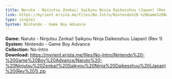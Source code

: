 ```yaml
---
title: Naruto - Ninjutsu Zenkai! Saikyou Ninja Daikesshuu (Japan) (Rev 1)
link: https://myrient.erista.me/files/No-Intro/Nintendo%20-%20Game%20Boy%20Advance/Naruto%20-%20Ninjutsu%20Zenkai!%20Saikyou%20Ninja%20Daikesshuu%20(Japan)%20(Rev%201).zip
type: single1
System: Nintendo - Game Boy Advance
---
```

<b>Game:</b> Naruto - Ninjutsu Zenkai! Saikyou Ninja Daikesshuu (Japan) (Rev 1)<br>
<b>System:</b> Nintendo - Game Boy Advance<br>
<b>Collection:</b> No-Intro<br>
<b>Download:</b> https://myrient.erista.me/files/No-Intro/Nintendo%20-%20Game%20Boy%20Advance/Naruto%20-%20Ninjutsu%20Zenkai!%20Saikyou%20Ninja%20Daikesshuu%20(Japan)%20(Rev%201).zip